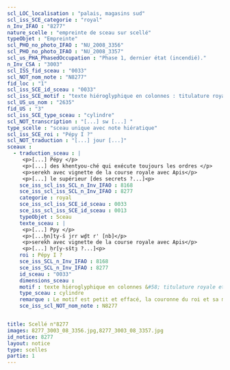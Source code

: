 ```yaml
---
scl_LOC_localisation : "palais, magasins sud"
scl_iss_SCE_categorie : "royal"
n_Inv_IFAO : "8277"
nature_scelle : "empreinte de sceau sur scellé"
typeObjet : "Empreinte"
scl_PHO_no_photo_IFAO : "NU_2008_3356"
scl_PHO_no_photo_IFAO : "NU_2008_3357"
scl_us_PHA_PhasedOccupation : "Phase 1, dernier état (incendié)."
n_Inv_CSA : "3003"
scl_ISS_fid_sceau : "0033"
scl_NOT_nom_note : "N8277"
fid_loc : "1"
scl_iss_SCE_id_sceau : "0033"
scl_iss_SCE_motif : "texte hiéroglyphique en colonnes : titulature royale et épithètes de fonctionnaire."
scl_US_us_nom : "2635"
fid_US : "3"
scl_iss_SCE_type_sceau : "cylindre"
scl_NOT_transcription : "[...] sw [...] "
type_scelle : "sceau unique avec note hiératique"
scl_iss_SCE_roi : "Pépy I ?"
scl_NOT_traduction : "[...] jour [...]"
sceaux :
  - traduction_sceau : |
     <p>[...] Pépy </p>
     <p>[...] des khentyou-ché qui exécute toujours les ordres </p>
     <p>serekh avec vignette de la course royale avec Apis</p>
     <p>[...] le supérieur [des secrets ?...]<p>
    sce_iss_scl_iss_SCL_n_Inv_IFAO : 8168
    sce_iss_scl_iss_SCL_n_Inv_IFAO : 8277
    categorie : royal
    sce_iss_scl_iss_SCE_id_sceau : 0033
    sce_iss_scl_iss_SCE_id_sceau : 0013
    typeObjet : Sceau
    texte_sceau : |
     <p>[...] Ppy </p>
     <p>[...ḫn]ty-š jrr wḏt r' [nb]</p>
     <p>serekh avec vignette de la course royale avec Apis</p>
     <p>[...] ḥr[y-sštȝ ?...]<p>
    roi : Pépy I ?
    sce_iss_SCL_n_Inv_IFAO : 8168
    sce_iss_SCL_n_Inv_IFAO : 8277
    id_sceau : "0033"
    dimensions_sceau : 
    motif : texte hiéroglyphique en colonnes &#58; titulature royale et épithètes de fonctionnaire.
    type_sceau : cylindre
    remarque : Le motif est petit et effacé, la couronne du roi et sa main droite sont peu visibles. Le fragment  présenté à droite est d'un style tout à fait différent et correspond au sceau 0013. Il pourrait néanmoins avoir été imprimé par le même sceau. 
    sce_iss_scl_NOT_nom_note : N8277


title: Scellé n°8277
images: 8277_3003_08_3356.jpg,8277_3003_08_3357.jpg
id_notice: 8277
layout: notice
type: scelles
partie: 1
---
```

